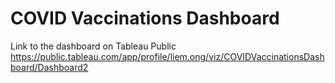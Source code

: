 # COVID Vaccinations Dashboard

Link to the dashboard on Tableau Public
https://public.tableau.com/app/profile/liem.ong/viz/COVIDVaccinationsDashboard/Dashboard2

